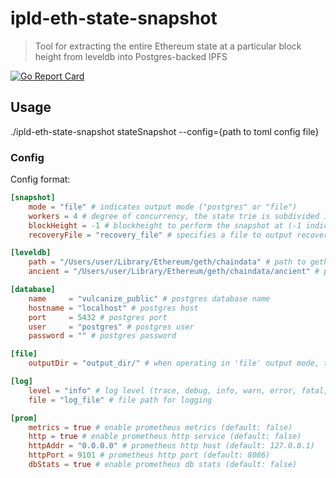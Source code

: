 # ipld-eth-state-snapshot

> Tool for extracting the entire Ethereum state at a particular block height from leveldb into Postgres-backed IPFS

[![Go Report Card](https://goreportcard.com/badge/github.com/vulcanize/ipld-eth-state-snapshot)](https://goreportcard.com/report/github.com/vulcanize/ipld-eth-state-snapshot)

## Usage

./ipld-eth-state-snapshot stateSnapshot --config={path to toml config file}

### Config

Config format:

```toml
[snapshot]
    mode = "file" # indicates output mode ("postgres" or "file")
    workers = 4 # degree of concurrency, the state trie is subdivided into sectiosn that are traversed and processed concurrently
    blockHeight = -1 # blockheight to perform the snapshot at (-1 indicates to use the latest blockheight found in leveldb)
    recoveryFile = "recovery_file" # specifies a file to output recovery information on error or premature closure

[leveldb]
    path = "/Users/user/Library/Ethereum/geth/chaindata" # path to geth leveldb
    ancient = "/Users/user/Library/Ethereum/geth/chaindata/ancient" # path to geth ancient database

[database]
    name     = "vulcanize_public" # postgres database name
    hostname = "localhost" # postgres host
    port     = 5432 # postgres port
    user     = "postgres" # postgres user
    password = "" # postgres password

[file]
    outputDir = "output_dir/" # when operating in 'file' output mode, this is the directory the files are written to

[log]
    level = "info" # log level (trace, debug, info, warn, error, fatal, panic) (default: info)
    file = "log_file" # file path for logging

[prom]
    metrics = true # enable prometheus metrics (default: false)
    http = true # enable prometheus http service (default: false)
    httpAddr = "0.0.0.0" # prometheus http host (default: 127.0.0.1)
    httpPort = 9101 # prometheus http port (default: 8086)
    dbStats = true # enable prometheus db stats (default: false)
```
